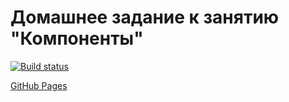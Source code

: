 # Домашнее задание к занятию "Компоненты"

[![Build status](https://ci.appveyor.com/api/projects/status/k78oj4iyy9yc3uq5?svg=true)](https://ci.appveyor.com/project/edelsid/components-class)

[GitHub Pages](https://edelsid.github.io/components-class/)